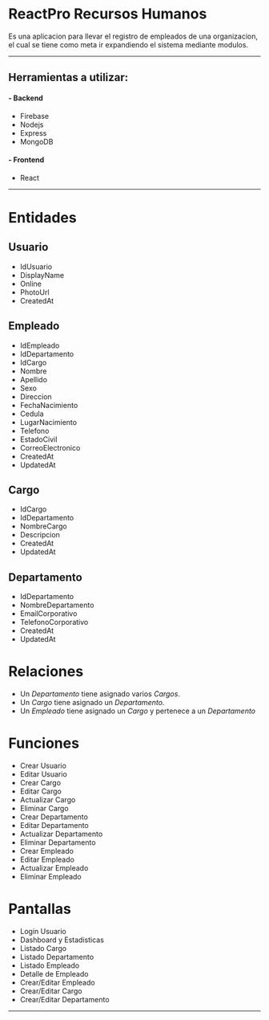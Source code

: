 # ReactPro Recursos Humanos

Es una aplicacion para llevar el registro de empleados de una organizacion, el cual se tiene como meta ir expandiendo el sistema mediante modulos.

***

## Herramientas a utilizar:

#### **- Backend**

- Firebase
- Nodejs
- Express
- MongoDB

#### **- Frontend**

- React

***

# Entidades

## Usuario

- IdUsuario
- DisplayName
- Online
- PhotoUrl
- CreatedAt

## Empleado

- IdEmpleado
- IdDepartamento
- IdCargo
- Nombre
- Apellido
- Sexo
- Direccion
- FechaNacimiento
- Cedula
- LugarNacimiento
- Telefono
- EstadoCivil
- CorreoElectronico
- CreatedAt
- UpdatedAt

## Cargo

- IdCargo
- IdDepartamento
- NombreCargo
- Descripcion
- CreatedAt
- UpdatedAt

## Departamento

- IdDepartamento
- NombreDepartamento
- EmailCorporativo
- TelefonoCorporativo
- CreatedAt
- UpdatedAt

# Relaciones

- Un *Departamento* tiene asignado varios *Cargos*.
- Un *Cargo* tiene asignado un *Departamento*.
- Un *Empleado* tiene asignado un *Cargo* y pertenece a un *Departamento*

# Funciones

- Crear Usuario
- Editar Usuario
- Crear Cargo
- Editar Cargo
- Actualizar Cargo
- Eliminar Cargo
- Crear Departamento
- Editar Departamento
- Actualizar Departamento
- Eliminar Departamento
- Crear Empleado
- Editar Empleado
- Actualizar Empleado
- Eliminar Empleado

# Pantallas

- Login Usuario
- Dashboard y Estadisticas
- Listado Cargo
- Listado Departamento
- Listado Empleado
- Detalle de Empleado
- Crear/Editar Empleado
- Crear/Editar Cargo
- Crear/Editar Departamento

---
